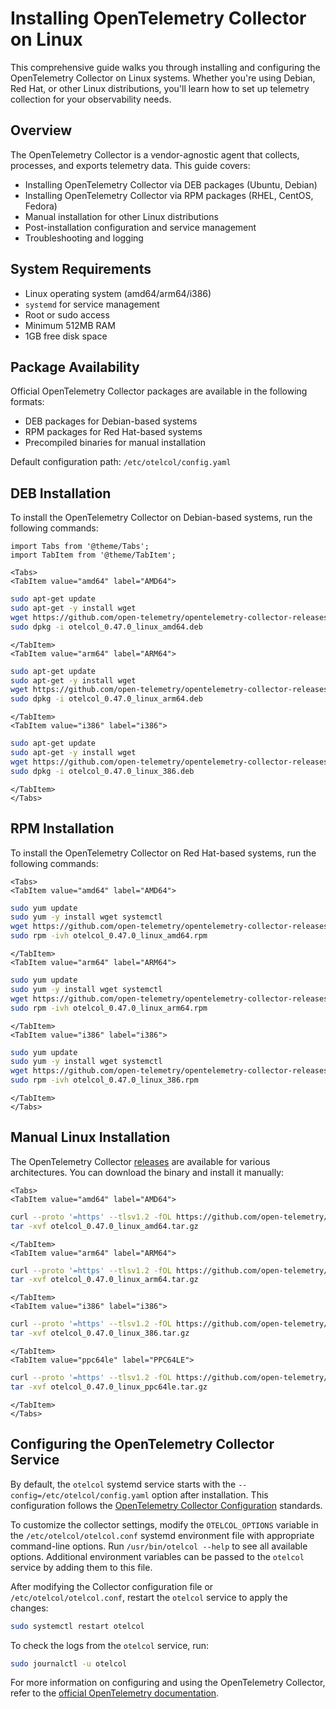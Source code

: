 # Installing OpenTelemetry Collector on Linux

This comprehensive guide walks you through installing and configuring the OpenTelemetry Collector on Linux systems. Whether you're using Debian, Red Hat, or other Linux distributions, you'll learn how to set up telemetry collection for your observability needs.

## Overview

The OpenTelemetry Collector is a vendor-agnostic agent that collects, processes, and exports telemetry data. This guide covers:

- Installing OpenTelemetry Collector via DEB packages (Ubuntu, Debian)
- Installing OpenTelemetry Collector via RPM packages (RHEL, CentOS, Fedora)
- Manual installation for other Linux distributions
- Post-installation configuration and service management
- Troubleshooting and logging

## System Requirements

- Linux operating system (amd64/arm64/i386)
- `systemd` for service management
- Root or sudo access
- Minimum 512MB RAM
- 1GB free disk space

## Package Availability

Official OpenTelemetry Collector packages are available in the following formats:
- DEB packages for Debian-based systems
- RPM packages for Red Hat-based systems
- Precompiled binaries for manual installation

Default configuration path: `/etc/otelcol/config.yaml`

## DEB Installation

To install the OpenTelemetry Collector on Debian-based systems, run the
following commands:

```mdx-code-block
import Tabs from '@theme/Tabs';
import TabItem from '@theme/TabItem';

<Tabs>
<TabItem value="amd64" label="AMD64">
```

```sh
sudo apt-get update
sudo apt-get -y install wget
wget https://github.com/open-telemetry/opentelemetry-collector-releases/releases/download/v0.47.0/otelcol_0.47.0_linux_amd64.deb
sudo dpkg -i otelcol_0.47.0_linux_amd64.deb
```

```mdx-code-block
</TabItem>
<TabItem value="arm64" label="ARM64">
```

```sh
sudo apt-get update
sudo apt-get -y install wget
wget https://github.com/open-telemetry/opentelemetry-collector-releases/releases/download/v0.47.0/otelcol_0.47.0_linux_arm64.deb
sudo dpkg -i otelcol_0.47.0_linux_arm64.deb
```

```mdx-code-block
</TabItem>
<TabItem value="i386" label="i386">
```

```sh
sudo apt-get update
sudo apt-get -y install wget
wget https://github.com/open-telemetry/opentelemetry-collector-releases/releases/download/v0.47.0/otelcol_0.47.0_linux_386.deb
sudo dpkg -i otelcol_0.47.0_linux_386.deb
```

```mdx-code-block
</TabItem>
</Tabs>
```

## RPM Installation

To install the OpenTelemetry Collector on Red Hat-based systems, run the
following commands:

```mdx-code-block
<Tabs>
<TabItem value="amd64" label="AMD64">
```

```sh
sudo yum update
sudo yum -y install wget systemctl
wget https://github.com/open-telemetry/opentelemetry-collector-releases/releases/download/v0.47.0/otelcol_0.47.0_linux_amd64.rpm
sudo rpm -ivh otelcol_0.47.0_linux_amd64.rpm
```

```mdx-code-block
</TabItem>
<TabItem value="arm64" label="ARM64">
```

```sh
sudo yum update
sudo yum -y install wget systemctl
wget https://github.com/open-telemetry/opentelemetry-collector-releases/releases/download/v0.47.0/otelcol_0.47.0_linux_arm64.rpm
sudo rpm -ivh otelcol_0.47.0_linux_arm64.rpm
```

```mdx-code-block
</TabItem>
<TabItem value="i386" label="i386">
```

```sh
sudo yum update
sudo yum -y install wget systemctl
wget https://github.com/open-telemetry/opentelemetry-collector-releases/releases/download/v0.47.0/otelcol_0.47.0_linux_386.rpm
sudo rpm -ivh otelcol_0.47.0_linux_386.rpm
```

```mdx-code-block
</TabItem>
</Tabs>
```

## Manual Linux Installation

The OpenTelemetry
Collector [releases](https://github.com/open-telemetry/opentelemetry-collector-releases/releases)
are available for various architectures. You can download the binary and install
it manually:

```mdx-code-block
<Tabs>
<TabItem value="amd64" label="AMD64">
```

```sh
curl --proto '=https' --tlsv1.2 -fOL https://github.com/open-telemetry/opentelemetry-collector-releases/releases/download/v0.47.0/otelcol_0.47.0_linux_amd64.tar.gz
tar -xvf otelcol_0.47.0_linux_amd64.tar.gz
```

```mdx-code-block
</TabItem>
<TabItem value="arm64" label="ARM64">
```

```sh
curl --proto '=https' --tlsv1.2 -fOL https://github.com/open-telemetry/opentelemetry-collector-releases/releases/download/v0.47.0/otelcol_0.47.0_linux_arm64.tar.gz
tar -xvf otelcol_0.47.0_linux_arm64.tar.gz
```

```mdx-code-block
</TabItem>
<TabItem value="i386" label="i386">
```

```sh
curl --proto '=https' --tlsv1.2 -fOL https://github.com/open-telemetry/opentelemetry-collector-releases/releases/download/v0.47.0/otelcol_0.47.0_linux_386.tar.gz
tar -xvf otelcol_0.47.0_linux_386.tar.gz
```

```mdx-code-block
</TabItem>
<TabItem value="ppc64le" label="PPC64LE">
```

```sh
curl --proto '=https' --tlsv1.2 -fOL https://github.com/open-telemetry/opentelemetry-collector-releases/releases/download/v0.47.0/otelcol_0.47.0_linux_ppc64le.tar.gz
tar -xvf otelcol_0.47.0_linux_ppc64le.tar.gz
```

```mdx-code-block
</TabItem>
</Tabs>
```

## Configuring the OpenTelemetry Collector Service

By default, the `otelcol` systemd service starts with the
`--config=/etc/otelcol/config.yaml` option after installation. This
configuration follows
the [OpenTelemetry Collector Configuration](https://opentelemetry.io/docs/collector/configuration/)
standards.

To customize the collector settings, modify the `OTELCOL_OPTIONS` variable in
the `/etc/otelcol/otelcol.conf` systemd environment file with appropriate
command-line options. Run `/usr/bin/otelcol --help` to see all available
options. Additional environment variables can be passed to the `otelcol` service
by adding them to this file.

After modifying the Collector configuration file or `/etc/otelcol/otelcol.conf`,
restart the `otelcol` service to apply the changes:

```sh
sudo systemctl restart otelcol
```

To check the logs from the `otelcol` service, run:

```sh
sudo journalctl -u otelcol
```

For more information on configuring and using the OpenTelemetry Collector, refer
to
the [official OpenTelemetry documentation](https://opentelemetry.io/docs/collector/).
